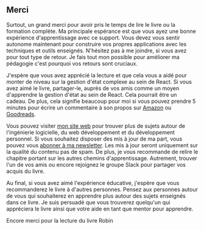 ## Merci

Surtout, un grand merci pour avoir pris le temps de lire le livre ou la formation complète. Ma principale espérance est que vous ayez une bonne expérience d'apprentissage avec ce support. Vous devez vous sentir autonome maintenant pour construire vos propres applications avec les techniques et outils enseignés. N'hésitez pas à me joindre, si vous avez pour tout type de retour. Je fais tout mon possible pour améliorer ma pédagogie c'est pourquoi vos retours sont cruciaux.

J'espère que vous avez apprécié la lecture et que cela vous a aidé pour monter de niveau sur la gestion d'état complexe au sein de React. Si vous avez aimé le livre, partager-le, auprès de vos amis comme un moyen d'apprendre la gestion d'état au sein de React. Cela pourrait être un cadeau. De plus, cela signifie beaucoup pour moi si vous pouvez prendre 5 minutes pour écrire un commentaire à son propos sur [Amazon](https://www.amazon.com/dp/B07CYKDQ5S) ou [Goodreads](https://www.goodreads.com/book/show/36599578-taming-the-state-in-react).

Vous pouvez visiter [mon site web](https://www.robinwieruch.de) pour trouver plus de sujets autour de l'ingénierie logicielle, du web développement et du développement personnel. Si vous souhaitez disposer des mis à jour de ma part, vous pouvez vous [abonner à ma newsletter](https://www.getrevue.co/profile/rwieruch). Les mis à jour seront uniquement sur la qualité du contenu pas de spam. De plus, je vous recommande de relire le chapitre portant sur les autres chemins d'apprentissage. Autrement, trouver l'un de vos amis ou encore rejoignez le groupe Slack pour partager vos acquis du livre.

Au final, si vous avez aimé l'expérience éducative, j'espère que vous recommanderez le livre à d'autres personnes. Pensez aux personnes autour de vous qui souhaiterez en apprendre plus autour des sujets enseignés dans ce livre. Je suis persuadé que vous trouverez quelqu'un qui appréciera le livre ainsi que votre aide en tant que mentor pour apprendre.

Encore merci pour la lecture du livre
Robin
